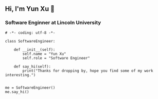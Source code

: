 ## Hi, I'm Yun Xu 👋

### Software Enginner at Lincoln University 

```#!/usr/bin/python
# -*- coding: utf-8 -*-

class SoftwareEngineer:

    def __init__(self):
        self.name = "Yun Xu"
        self.role = "Software Engineer"

    def say_hi(self):
        print("Thanks for dropping by, hope you find some of my work interesting.")


me = SoftwareEngineer()
me.say_hi()
```
